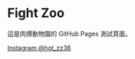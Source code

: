 # Fight Zoo

這是肉搏動物園的 GitHub Pages 測試頁面。

[Instagram @hot_zz36](https://www.instagram.com/hot_zz36/)
